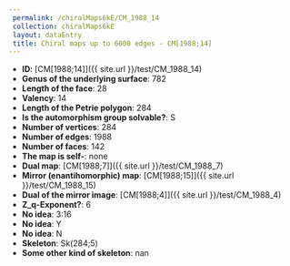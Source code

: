 ```yaml
--- 
 permalink: /chiralMaps6kE/CM_1988_14 
 collection: chiralMaps6kE
 layout: dataEntry
 title: Chiral maps up to 6000 edges - CM[1988;14]
---
```


- **ID**: [CM[1988;14]]({{ site.url }}/test/CM_1988_14)
- **Genus of the underlying surface**: 782
- **Length of the face**: 28
- **Valency**: 14
- **Length of the Petrie polygon**: 284
- **Is the automorphism group solvable?**: S
- **Number of vertices**: 284
- **Number of edges**: 1988
- **Number of faces**: 142
- **The map is self-**: none
- **Dual map**: [CM[1988;7]]({{ site.url }}/test/CM_1988_7)
- **Mirror (enantihomorphic) map**: [CM[1988;15]]({{ site.url }}/test/CM_1988_15)
- **Dual of the mirror image**: [CM[1988;4]]({{ site.url }}/test/CM_1988_4)
- **Z_q-Exponent?**: 6
- **No idea**:  3:16
- **No idea**: Y
- **No idea**: N
- **Skeleton**: Sk(284;5)
- **Some other kind of skeleton**: nan
